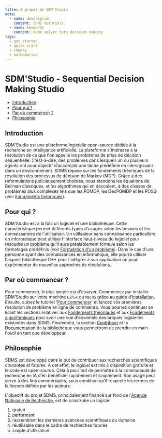 ```yaml
---
title: A propos de SDM'Studio
meta:
  - name: description
    content: SDMS tutorials.
  - name: keywords
    content: sdms solver tuto decision making 
tags:
  - get started
  - quick start
  - theory
  - mathematics
---
```


# SDM'Studio - Sequential Decision Making Studio 

  - [Introduction](#introduction)
  - [Pour qui ?](#pour-qui)
  - [Par où commencer ?](#par-ou-commencer)
  - [Philosophie](#philosophie)
  
## Introduction

SDM'Studio est une plateforme logicielle open-source dédiée à la recherche en intelligence artificielle. La plateforme s'intéresse à la résolution de ce que l'on appelle les problèmes de prise de décision séquentielle. C'est-à-dire, des problèmes dans lesquels un ou plusieurs agents ont pour objectif d'accomplir une tâche prédéfinie en interagissant dans un environnement<!-- qu'ils observent partiellement -->. SDMS repose sur les fondements théoriques de la résolution des processus de décision de Markov (MDP). Grâce à des reformulations judicieusement choisies, nous étendons les équations de Bellman classiques, et les algorithmes qui en découlent, à des classes de problèmes plus complexes tels que les POMDP, les DecPOMDP et les POSG (voir [Fondements théoriques](/fr/tutorials/theory/)). 

## Pour qui ?

SDM'Studio est à la fois un logiciel et une bibliothèque. Cette caractéristique permet différents types d'usages selon les besoins et les connaissances de l'utilisateur. Un utilisateur sans connaissance particulière en informatique peut utiliser l'interface haut-niveau du logiciel pour résoudre un problème qu'il aura préalablement formulé selon les formatages prédéfinis (voir [Formulation d'un problème](/fr/tutorials/quickstart.html#formulation-d-un-probleme)). Dans le cas d'une personne ayant des connaissances en informatique, elle pourra utiliser l'aspect bibliothèque C++ pour l'intégrer à son application ou pour expérimenter de nouvelles approches de résolutions. 

## Par où commencer ?

Pour commencer, le plus simple est d'essayer. Commencez par installer SDM'Studio sur votre machine `Linux` ou `MacOS` grâce au guide d'[Installation](/fr/tutorials/install.html). Ensuite, suivez le tutoriel '[Pour commencer](/fr/tutorials/quickstart.html)' et lancez vos premières résolution de problème en ligne de commande. Vous pourrez continuer en lisant les sections relatives aux [Fondements théoriques](/fr/tutorials/theory/) et aux [Fondements algorithmiques](/fr/tutorials/algorithms/) pour avoir une vue d'ensemble des briques logicielles existantes dans SDMS. Finalement, la section [Contribuer](/fr/tutorials/contribute.html) et la [Documentation](/doc/) de la bibliothèque vous permettront de prendre en main l'outil en tant que développeur.

## Philosophie

SDMS est développé dans le but de contribuer aux recherches scientifiques courantes et futures. A cet effet, le logiciel est mis à disposition gratuite et le code est open-source. Cela à pour but de permettre à la communauté de recherche en IA d'en bénéficier rapidement et simplement. Son usage peut servir à des fins commerciales, sous condition qu'il respecte les termes de la licence définie par les auteurs. 

L'objectif du projet SDMS, principalement financé sur fond de l'[Agence Nationale de Recherche](https://anr.fr/), est de construire un logiciel: 
1. gratuit
2. performant 
3. rassemblant les dernières avancées scientifiques du domaine
4. réutilisable dans le cadre de recherches futures 
5. simple d'utilisation

